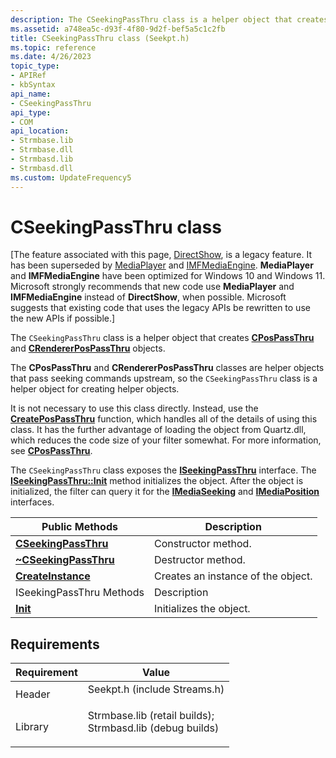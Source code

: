 ```yaml
---
description: The CSeekingPassThru class is a helper object that creates CPosPassThru and CRendererPosPassThru objects.
ms.assetid: a748ea5c-d93f-4f80-9d2f-bef5a5c1c2fb
title: CSeekingPassThru class (Seekpt.h)
ms.topic: reference
ms.date: 4/26/2023
topic_type: 
- APIRef
- kbSyntax
api_name: 
- CSeekingPassThru
api_type: 
- COM
api_location: 
- Strmbase.lib
- Strmbase.dll
- Strmbasd.lib
- Strmbasd.dll
ms.custom: UpdateFrequency5
---
```


# CSeekingPassThru class

\[The feature associated with this page, [DirectShow](/windows/win32/directshow/directshow), is a legacy feature. It has been superseded by [MediaPlayer](/uwp/api/Windows.Media.Playback.MediaPlayer) and [IMFMediaEngine](/windows/win32/api/mfmediaengine/nn-mfmediaengine-imfmediaengine). **MediaPlayer** and **IMFMediaEngine** have been optimized for Windows 10 and Windows 11. Microsoft strongly recommends that new code use **MediaPlayer** and **IMFMediaEngine** instead of **DirectShow**, when possible. Microsoft suggests that existing code that uses the legacy APIs be rewritten to use the new APIs if possible.\]

The `CSeekingPassThru` class is a helper object that creates [**CPosPassThru**](cpospassthru.md) and [**CRendererPosPassThru**](crendererpospassthru.md) objects.

The **CPosPassThru** and **CRendererPosPassThru** classes are helper objects that pass seeking commands upstream, so the `CSeekingPassThru` class is a helper object for creating helper objects.

It is not necessary to use this class directly. Instead, use the [**CreatePosPassThru**](createpospassthru.md) function, which handles all of the details of using this class. It has the further advantage of loading the object from Quartz.dll, which reduces the code size of your filter somewhat. For more information, see [**CPosPassThru**](cpospassthru.md).

The `CSeekingPassThru` class exposes the [**ISeekingPassThru**](/windows/desktop/api/Strmif/nn-strmif-iseekingpassthru) interface. The [**ISeekingPassThru::Init**](/windows/desktop/api/Strmif/nf-strmif-iseekingpassthru-init) method initializes the object. After the object is initialized, the filter can query it for the [**IMediaSeeking**](/windows/desktop/api/Strmif/nn-strmif-imediaseeking) and [**IMediaPosition**](/windows/desktop/api/Control/nn-control-imediaposition) interfaces.



| Public Methods                                                  | Description                        |
|-----------------------------------------------------------------|------------------------------------|
| [**CSeekingPassThru**](cseekingpassthru-cseekingpassthru.md)   | Constructor method.                |
| [**~CSeekingPassThru**](cseekingpassthru--cseekingpassthru.md) | Destructor method.                 |
| [**CreateInstance**](cseekingpassthru-createinstance.md)       | Creates an instance of the object. |
| ISeekingPassThru Methods                                        | Description                        |
| [**Init**](cseekingpassthru-init.md)                           | Initializes the object.            |



 

## Requirements



| Requirement | Value |
|--------------------|--------------------------------------------------------------------------------------------------------------------------------------------------------------------------------------------|
| Header<br/>  | <dl> <dt>Seekpt.h (include Streams.h)</dt> </dl>                                                                                    |
| Library<br/> | <dl> <dt>Strmbase.lib (retail builds); </dt> <dt>Strmbasd.lib (debug builds)</dt> </dl> |



 

 




